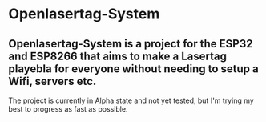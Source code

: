 # Openlasertag-System

Openlasertag-System is a project for the ESP32 and ESP8266 that aims
to make a Lasertag playebla for everyone without needing to setup a Wifi, servers etc.
---
The project is currently in Alpha state and not yet tested, but I'm trying my best to progress as fast as possible.